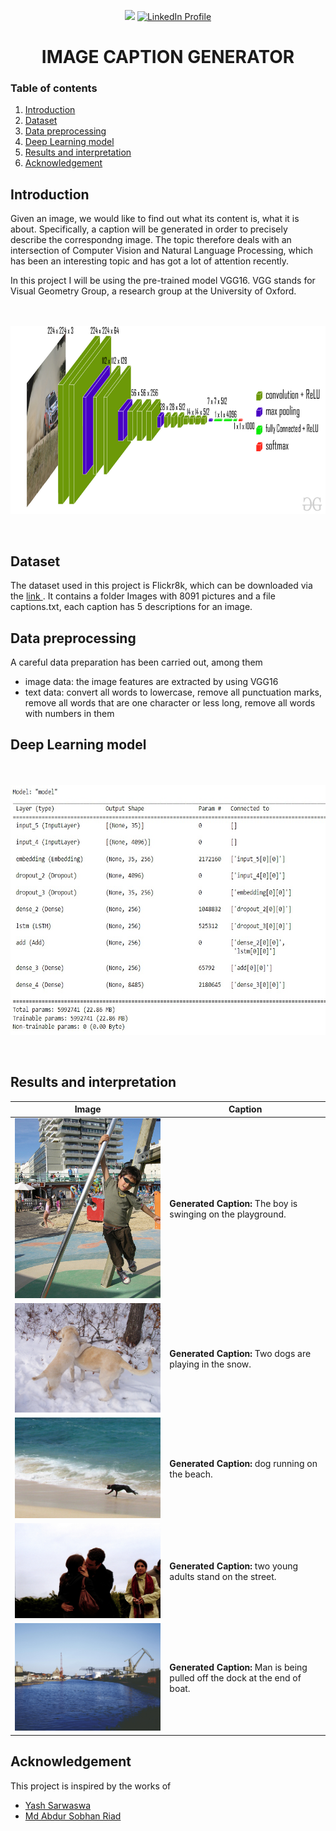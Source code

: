 <p align="center">

<img src="https://img.shields.io/badge/made%20by-Binh%20Hong%20Ngoc-green">
<a href="https://www.linkedin.com/in/binhhongngoc/">
<img src="https://img.shields.io/badge/-LinkedIn-blue?style=flat&logo=linkedin&logoColor=white" alt="LinkedIn Profile">
</a>
</p>

<h1 align="center"> IMAGE CAPTION GENERATOR </h1>

  
<h3> Table of contents </h3>
<ol>
    <li><a href="#intro">Introduction</a></li>
    <li><a href="#data">Dataset</a></li>
    <li><a href="#preprocessing">Data preprocessing</a></li>
    <li><a href="#models">Deep Learning model</a></li>
    <li><a href="#results">Results and interpretation</a> </li>
    <li><a href="#acknowledgement">Acknowledgement</a></li>
</ol>

<h2 id="intro">Introduction</h2>

Given an image, we would like to find out what its content is,  what it is about. Specifically, a caption will be generated in order to precisely describe the correspondng image. The topic therefore deals with an intersection of Computer Vision and Natural Language Processing, which has been an interesting topic and has got a lot of attention recently.

In this project I will be using the pre-trained model VGG16. VGG stands for Visual Geometry Group, a research group at the University of Oxford.

<p align="center">
<br><br><img src="Pictures/VGG16.jpg" width="600" height="300">
</p>
<br>
<p>
<h2 id="data">Dataset</h2>

The dataset used in this project is Flickr8k, which can be downloaded via the <a href="https://www.kaggle.com/code/dbdmobile/image-captioner/input"> link </a>. It contains a folder Images with 8091 pictures and a file captions.txt, each caption has 5 descriptions for an image.

<h2 id="preprocessing">Data preprocessing</h2>
A careful data preparation has been carried out, among them
<ul>
    <li> image data: the image features are extracted by using VGG16 </li>
    <li> text data: convert all words to lowercase, remove all punctuation marks, remove all words that are one character or less long, remove all words with numbers in them </li>
 
</ul>

<h2 id="models">Deep Learning model</h2>

<p align="center">
<br><br><img src="Pictures/model.jpeg" width="600" height="400">
</p>
<br>
<p>

</ul>

 <h2 id="results">Results and interpretation</h2>

Image | Caption 
--- | --- 
<img src="Pictures/test3.jpg" width="400"> | **Generated Caption:** The boy is swinging on the playground.
<img src="Pictures/test4.jpg" width="400"> | **Generated Caption:** Two dogs are playing in the snow.
<img src="Pictures/test5.jpg"> | **Generated Caption:** dog running on the beach.
<img src="Pictures/test6.jpg" width="400"> | **Generated Caption:** two young adults stand on the street.
<img src="Pictures/test2.jpg" width="400"> | **Generated Caption:** Man is being pulled off the dock at the end of boat.


<h2 id="acknowledgement">Acknowledgement</h2>
This project is inspired by the works of 
<ul>
    <li> <a href="https://www.youtube.com/watch?v=Nt7WJa2iu0s&list=PLQ22X3eLL96fi00hQL2VNaX-OKuDZ3H7s&index=11](https://github.com/yash-sarwaswa/Image-Caption-Generator/tree/main"> Yash Sarwaswa </a> </li>
    <li> <a href="https://www.youtube.com/watch?v=Nt7WJa2iu0s&list=PLQ22X3eLL96fi00hQL2VNaX-OKuDZ3H7s&index=11](https://github.com/riad5089/Image_Caption_Generator"> Md Abdur Sobhan Riad</a> </li>
      
</ul>
